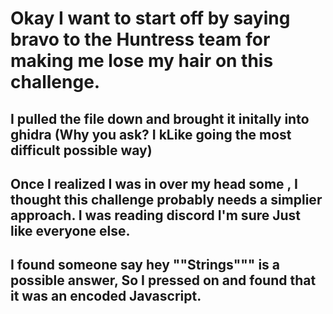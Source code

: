 # Okay I want to start off by saying bravo to the Huntress team for making me lose my hair on this challenge.

## I pulled the file down and brought it initally into ghidra (Why you ask? I kLike going the most difficult possible way)

## Once I realized I was in over my head some , I thought this challenge probably needs a simplier approach. I was reading discord I'm sure Just like everyone else.

## I found someone say hey ""Strings""" is a possible answer, So I pressed on and found that it was an encoded Javascript. 

## 